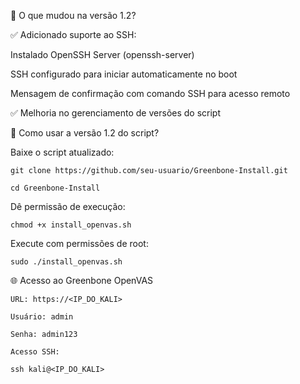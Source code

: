 📌 O que mudou na versão 1.2?

✅ Adicionado suporte ao SSH:

Instalado OpenSSH Server (openssh-server)

SSH configurado para iniciar automaticamente no boot

Mensagem de confirmação com comando SSH para acesso remoto

✅ Melhoria no gerenciamento de versões do script

📜 Como usar a versão 1.2 do script?

Baixe o script atualizado:
```
git clone https://github.com/seu-usuario/Greenbone-Install.git

cd Greenbone-Install
```


Dê permissão de execução:

```
chmod +x install_openvas.sh
```
Execute com permissões de root:
```
sudo ./install_openvas.sh
```

🌐 Acesso ao Greenbone OpenVAS
```
URL: https://<IP_DO_KALI>

Usuário: admin

Senha: admin123

Acesso SSH:

ssh kali@<IP_DO_KALI>
```

